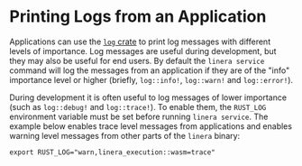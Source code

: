 # Printing Logs from an Application

Applications can use the [`log` crate](https://crates.io/crates/log) to print
log messages with different levels of importance. Log messages are useful during
development, but they may also be useful for end users. By default the
`linera service` command will log the messages from an application if they are
of the "info" importance level or higher (briefly, `log::info!`, `log::warn!`
and `log::error!`).

During development it is often useful to log messages of lower importance (such
as `log::debug!` and `log::trace!`). To enable them, the `RUST_LOG` environment
variable must be set before running `linera service`. The example below enables
trace level messages from applications and enables warning level messages from
other parts of the `linera` binary:

```ignore
export RUST_LOG="warn,linera_execution::wasm=trace"
```
